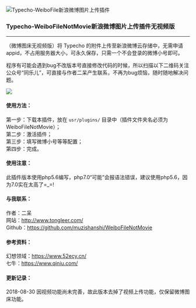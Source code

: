 <img src="https://ws3.sinaimg.cn/large/ecabade5ly1fqwuz2k658j20le05nt8i" alt="Typecho-WeiboFile新浪微博图片上传插件" />

### Typecho-WeiboFileNotMovie新浪微博图片上传插件无视频版
---

（微博图床无视频版）将 Typecho 的附件上传至新浪微博云存储中，无需申请appid，不占用服务器大小，可永久保存，只需一个不会登录的微博小号即可。

程序有可能会遇到bug不改版本号直接修改代码的时候，所以扫描以下二维码关注公众号“同乐儿”，可直接与作者二呆产生联系，不再为bug烦恼，随时随地解决问题。

<img src="http://me.tongleer.com/content/uploadfile/201706/008b1497454448.png">

#### 使用方法：
第一步：下载本插件，放在 `usr/plugins/` 目录中（插件文件夹名必须为WeiboFileNotMovie）；<br />
第二步：激活插件；<br />
第三步：填写微博小号等等配置；<br />
第四步：完成。

#### 使用注意：
此插件版本使用php5.6编写，php7.0“可能”会报语法错误，建议使用php5.6，因为7.0实在太高了=_=!

#### 与我联系：
作者：二呆<br />
网站：http://www.tongleer.com/<br />
Github：https://github.com/muzishanshi/WeiboFileNotMovie

#### 参考资料：
幻想领域：https://www.52ecy.cn/<br />
七牛：https://www.qiniu.com/

#### 更新记录：
2018-08-30 因视频功能尚未完善，故此版本去掉了视频上传功能，仅保留微博图床功能。